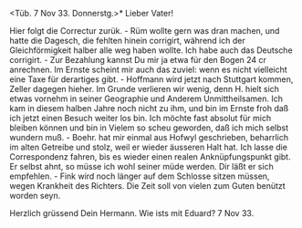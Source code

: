  <Tüb. 7 Nov 33. Donnerstg.>*
Lieber Vater!

Hier folgt die Correctur zurük. - Rüm wollte gern was dran machen, und hatte die Dagesch, die fehlten hinein corrigirt, während ich der Gleichförmigkeit halber alle weg haben wollte. Ich habe auch das Deutsche corrigirt. - Zur Bezahlung kannst Du mir ja etwa für den Bogen 24 cr anrechnen. Im Ernste scheint mir auch das zuviel: wenn es nicht vielleicht eine Taxe für derartiges gibt. - Hoffmann wird jetzt nach Stuttgart kommen, Zeller dagegen hieher. Im Grunde verlieren wir wenig, denn H. hielt sich etwas vornehm in seiner Geographie und Anderem Unmittheilsamen. Ich kam in diesem halben Jahre noch nicht zu ihm, und bin im Ernste froh daß ich jetzt einen Besuch weiter los bin. Ich möchte fast absolut für mich bleiben können und bin in Vielem so scheu geworden, daß ich mich selbst wundern muß. - Boehr. hat mir einmal aus Hofwyl geschrieben, beharrlich im alten Getreibe und stolz, weil er wieder äusseren Halt hat. Ich lasse die Correspondenz fahren, bis es wieder einen realen Anknüpfungspunkt gibt. Er selbst ahnt, so müsse ich wohl seiner müde werden. Dir läßt er sich empfehlen. - Fink wird noch länger auf dem Schlosse sitzen müssen, wegen Krankheit des Richters. Die Zeit soll von vielen zum Guten benützt worden seyn.

Herzlich grüssend
 Dein Hermann.
Wie ists mit Eduard?
7 Nov 33.
